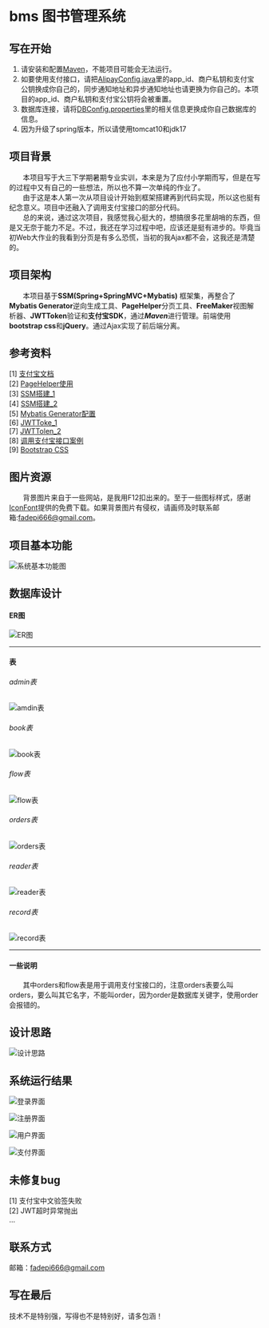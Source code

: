 # bms 图书管理系统

## 写在开始
1. 请安装和配置[Maven](https://www.runoob.com/maven/maven-setup.html)，不能项目可能会无法运行。  
2. 如要使用支付接口，请把[AlipayConfig.java](src/main/java/com/ncu/bms/util/AlipayConfig.java)里的app_id、商户私钥和支付宝公钥换成你自己的，同步通知地址和异步通知地址也请更换为你自己的。本项目的app_id、商户私钥和支付宝公钥将会被重置。  
3. 数据库连接，请将[DBConfig.properties](src/main/resources/DBConfig.properties)里的相关信息更换成你自己数据库的信息。
4. 因为升级了spring版本，所以请使用tomcat10和jdk17

## 项目背景
&nbsp;&nbsp;&nbsp;&nbsp;&nbsp;&nbsp;&nbsp;本项目写于大三下学期暑期专业实训，本来是为了应付小学期而写，但是在写的过程中又有自己的一些想法，所以也不算一次单纯的作业了。  
&nbsp;&nbsp;&nbsp;&nbsp;&nbsp;&nbsp;&nbsp;由于这是本人第一次从项目设计开始到框架搭建再到代码实现，所以这也挺有纪念意义。项目中还融入了调用支付宝接口的部分代码。  
&nbsp;&nbsp;&nbsp;&nbsp;&nbsp;&nbsp;&nbsp;总的来说，通过这次项目，我感觉我心挺大的，想搞很多花里胡哨的东西，但是又无奈于能力不足。不过，我还在学习过程中吧，应该还是挺有进步的。毕竟当初Web大作业的我看到分页是有多么恐慌，当初的我Ajax都不会，这我还是清楚的。

## 项目架构
&nbsp;&nbsp;&nbsp;&nbsp;&nbsp;&nbsp;&nbsp;本项目基于**SSM(Spring+SpringMVC+Mybatis)** 框架集，再整合了**Mybatis Generator**逆向生成工具、**PageHelper**分页工具、**FreeMaker**视图解析器、**JWTToken**验证和**支付宝SDK**，通过***Maven***进行管理。前端使用**bootstrap css**和**jQuery**。通过Ajax实现了前后端分离。

## 参考资料
[1] [支付宝文档](https://opendocs.alipay.com/open/203/105285/)  
[2] [PageHelper使用](https://github.com/pagehelper/Mybatis-PageHelper/blob/master/wikis/zh/HowToUse.md)  
[3] [SSM搭建_1](https://my.oschina.net/u/3085190/blog/1584788)  
[4] [SSM搭建_2](https://www.cnblogs.com/xiaoxiaoyu0707/p/9897481.html)  
[5] [Mybatis Generator配置](https://blog.csdn.net/realxuxin/article/details/103950610/)  
[6] [JWTToke_1](https://www.cnblogs.com/dzcici/p/11670952.html)  
[7] [JWTTolen_2](https://juejin.im/entry/593522150ce463005728585a)  
[8] [调用支付宝接口案例](https://github.com/OUYANGSIHAI/sihai-maven-ssm-alipay)  
[9] [Bootstrap CSS](https://v3.bootcss.com/css/)  

## 图片资源
&nbsp;&nbsp;&nbsp;&nbsp;&nbsp;&nbsp;&nbsp;背景图片来自于一些网站，是我用F12扣出来的。至于一些图标样式，感谢[IconFont](https://www.iconfont.cn/)提供的免费下载。如果背景图片有侵权，请画师及时联系邮箱:fadepi666@gmail.com。

## 项目基本功能
![系统基本功能图](document/系统功能图.png)

## 数据库设计

#### ER图
![ER图](document/ER.png)

***

#### 表

###### admin表
![amdin表](document/admin.png)

###### book表
![book表](document/book.png)

###### flow表
![flow表](document/flow.png)

###### orders表
![orders表](document/orders.png)

###### reader表
![reader表](document/reader.png)

###### record表
![record表](document/record.png)

***

#### 一些说明
&nbsp;&nbsp;&nbsp;&nbsp;&nbsp;&nbsp;&nbsp;其中orders和flow表是用于调用支付宝接口的，注意orders表要么叫orders，要么叫其它名字，不能叫order，因为order是数据库关键字，使用order会报错的。

## 设计思路
![设计思路](document/设计思路.png)

## 系统运行结果
![登录界面](document/login.png)

![注册界面](document/register.png)

![用户界面](document/interface.png)

![支付界面](document/pay.png)

## 未修复bug
[1] 支付宝中文验签失败  
[2] JWT超时异常抛出  
...

## 联系方式
邮箱：fadepi666@gmail.com

## 写在最后
技术不是特别强，写得也不是特别好，请多包涵！

